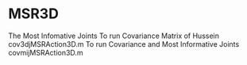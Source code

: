 # MSR3D
The Most Infomative Joints 
To run Covariance Matrix of Hussein  cov3djMSRAction3D.m
To run Covariance and Most Informative Joints covmijMSRAction3D.m
